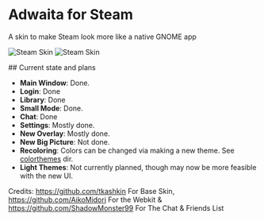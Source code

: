 # Adwaita for Steam

A skin to make Steam look more like a native GNOME app

![Steam Skin](https://preview.redd.it/upmq20p7pdzc1.png?width=1080&crop=smart&auto=webp&s=e8ef84097cfbc9fca1e972ad3483080833b216be)
![Steam Skin](https://preview.redd.it/pk8qg82398zc1.png?width=1080&crop=smart&auto=webp&s=bce426091d80cb012ce4e2ab9feabfdcc994c2ce)

</div>
## Current state and plans

* **Main Window**: Done.
* **Login**: Done
* **Library**: Done
* **Small Mode**: Done.
* **Chat**: Done
* **Settings**: Mostly done.
* **New Overlay**: Mostly done.
* **New Big Picture**: Not done.
* **Recoloring**: Colors can be changed via making a new theme. See [colorthemes](/adwaita/colorthemes) dir.
* **Light Themes**: Not currently planned, though may now be more feasible with the new UI.

Credits: https://github.com/tkashkin For Base Skin, https://github.com/AikoMidori For the Webkit & https://github.com/ShadowMonster99 For The Chat & Friends List
